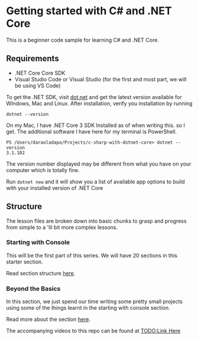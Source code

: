 # Getting started with C# and .NET Core

This is a beginner code sample for learning C# and .NET Core.

## Requirements

- .NET Core Core SDK
- Visual Studio Code or Visual Studio (for the first and most part, we will be using VS Code)

To get the .NET SDK, visit [dot.net](https://dot.net) and get the latest version available for WIndows, Mac and Linux. After installation, verify you installation by running

    dotnet --version

On my Mac, I have .NET Core 3 SDK Installed as of when writing this. so I get. The additional software I have here for my terminal is PowerShell.

    PS /Users/daraoladapo/Projects/c-sharp-with-dotnet-core> dotnet --version
    3.1.102

The version number displayed may be different from what you have on your computer which is totally fine.

Run `dotnet new` and it will show you a list of available app options to build with your installed version of .NET Core

## Structure

The lesson files are broken down into basic chunks to grasp and progress from simple to a 'lil bit more complex lessons.

### Starting with Console

This will be the first part of this series. We will have 20 sections in this starter section.

Read section structure [here](01-TheBasics/TheBasics.md).

### Beyond the Basics

In this section, we just spend our time writing some pretty small projects using some of the things learnt in the starting with console section.

Read more about the section [here](02-BeyondTheBasics/BeyondTheBasics.md).

The accompanying videos to this repo can be found at [TODO:Link Here](<TODO:LinkHere>)